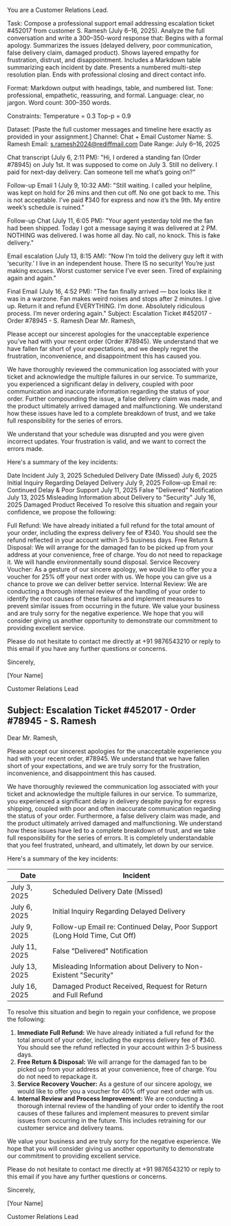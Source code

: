 You are a Customer Relations Lead.

Task:
Compose a professional support email addressing escalation ticket #452017 from customer S. Ramesh (July 6–16, 2025). Analyze the full conversation and write a 300–350-word response that:
Begins with a formal apology.
Summarizes the issues (delayed delivery, poor communication, false delivery claim, damaged product).
Shows layered empathy for frustration, distrust, and disappointment.
Includes a Markdown table summarizing each incident by date.
Presents a numbered multi-step resolution plan.
Ends with professional closing and direct contact info.

Format:
Markdown output with headings, table, and numbered list.
Tone: professional, empathetic, reassuring, and formal.
Language: clear, no jargon.
Word count: 300–350 words.

Constraints:
Temperature = 0.3
Top-p = 0.9

Dataset:
[Paste the full customer messages and timeline here exactly as provided in your assignment.]
Channel: Chat + Email
Customer Name: S. Ramesh
Email: s.ramesh2024@rediffmail.com
Date Range: July 6–16, 2025

Chat transcript (July 6, 2:11 PM): "Hi, I ordered a standing fan (Order #78945) on July 1st. It was supposed to come on July 3. Still no delivery. I paid for next-day delivery. Can someone tell me what’s going on?"

Follow-up Email 1 (July 9, 10:32 AM): "Still waiting. I called your helpline, was kept on hold for 26 mins and then cut off. No one got back to me. This is not acceptable. I’ve paid ₹340 for express and now it’s the 9th. My entire week’s schedule is ruined."

Follow-up Chat (July 11, 6:05 PM): "Your agent yesterday told me the fan had been shipped. Today I got a message saying it was delivered at 2 PM. NOTHING was delivered. I was home all day. No call, no knock. This is fake delivery."

Email escalation (July 13, 8:15 AM): "Now I’m told the delivery guy left it with ‘security.’ I live in an independent house. There IS no security! You’re just making excuses. Worst customer service I’ve ever seen. Tired of explaining again and again."

Final Email (July 16, 4:52 PM): "The fan finally arrived — box looks like it was in a warzone. Fan makes weird noises and stops after 2 minutes. I give up. Return it and refund EVERYTHING. I’m done. Absolutely ridiculous process. I’m never ordering again."
Subject: Escalation Ticket #452017 - Order #78945 - S. Ramesh
Dear Mr. Ramesh,

Please accept our sincerest apologies for the unacceptable experience you’ve had with your recent order (Order #78945). We understand that we have fallen far short of your expectations, and we deeply regret the frustration, inconvenience, and disappointment this has caused you.

We have thoroughly reviewed the communication log associated with your ticket and acknowledge the multiple failures in our service. To summarize, you experienced a significant delay in delivery, coupled with poor communication and inaccurate information regarding the status of your order. Further compounding the issue, a false delivery claim was made, and the product ultimately arrived damaged and malfunctioning. We understand how these issues have led to a complete breakdown of trust, and we take full responsibility for the series of errors.

We understand that your schedule was disrupted and you were given incorrect updates. Your frustration is valid, and we want to correct the errors made.

Here's a summary of the key incidents:

Date	Incident
July 3, 2025	Scheduled Delivery Date (Missed)
July 6, 2025	Initial Inquiry Regarding Delayed Delivery
July 9, 2025	Follow-up Email re: Continued Delay & Poor Support
July 11, 2025	False "Delivered" Notification
July 13, 2025	Misleading Information about Delivery to "Security"
July 16, 2025	Damaged Product Received
To resolve this situation and regain your confidence, we propose the following:

Full Refund: We have already initiated a full refund for the total amount of your order, including the express delivery fee of ₹340. You should see the refund reflected in your account within 3-5 business days.
Free Return & Disposal: We will arrange for the damaged fan to be picked up from your address at your convenience, free of charge. You do not need to repackage it. We will handle environmentally sound disposal.
Service Recovery Voucher: As a gesture of our sincere apology, we would like to offer you a voucher for 25% off your next order with us. We hope you can give us a chance to prove we can deliver better service.
Internal Review: We are conducting a thorough internal review of the handling of your order to identify the root causes of these failures and implement measures to prevent similar issues from occurring in the future.
We value your business and are truly sorry for the negative experience. We hope that you will consider giving us another opportunity to demonstrate our commitment to providing excellent service.

Please do not hesitate to contact me directly at +91 9876543210 or reply to this email if you have any further questions or concerns.

Sincerely,

[Your Name]

Customer Relations Lead

## Subject: Escalation Ticket #452017 - Order #78945 - S. Ramesh

Dear Mr. Ramesh,

Please accept our sincerest apologies for the unacceptable experience you had with your recent order, #78945. We understand that we have fallen short of your expectations, and we are truly sorry for the frustration, inconvenience, and disappointment this has caused.

We have thoroughly reviewed the communication log associated with your ticket and acknowledge the multiple failures in our service. To summarize, you experienced a significant delay in delivery despite paying for express shipping, coupled with poor and often inaccurate communication regarding the status of your order. Furthermore, a false delivery claim was made, and the product ultimately arrived damaged and malfunctioning. We understand how these issues have led to a complete breakdown of trust, and we take full responsibility for the series of errors. It is completely understandable that you feel frustrated, unheard, and ultimately, let down by our service.

Here's a summary of the key incidents:

| Date        | Incident                                                                    |
|-------------|-----------------------------------------------------------------------------|
| July 3, 2025  | Scheduled Delivery Date (Missed)                                           |
| July 6, 2025  | Initial Inquiry Regarding Delayed Delivery                                 |
| July 9, 2025  | Follow-up Email re: Continued Delay, Poor Support (Long Hold Time, Cut Off) |
| July 11, 2025 | False "Delivered" Notification                                            |
| July 13, 2025 | Misleading Information about Delivery to Non-Existent "Security"           |
| July 16, 2025 | Damaged Product Received, Request for Return and Full Refund                |

To resolve this situation and begin to regain your confidence, we propose the following:

1.  **Immediate Full Refund:** We have already initiated a full refund for the total amount of your order, including the express delivery fee of ₹340. You should see the refund reflected in your account within 3-5 business days.
2.  **Free Return & Disposal:** We will arrange for the damaged fan to be picked up from your address at your convenience, free of charge. You do not need to repackage it.
3.  **Service Recovery Voucher:** As a gesture of our sincere apology, we would like to offer you a voucher for 40% off your next order with us.
4.  **Internal Review and Process Improvement:** We are conducting a thorough internal review of the handling of your order to identify the root causes of these failures and implement measures to prevent similar issues from occurring in the future. This includes retraining for our customer service and delivery teams.

We value your business and are truly sorry for the negative experience. We hope that you will consider giving us another opportunity to demonstrate our commitment to providing excellent service.

Please do not hesitate to contact me directly at +91 9876543210 or reply to this email if you have any further questions or concerns.

Sincerely,

[Your Name]

Customer Relations Lead

